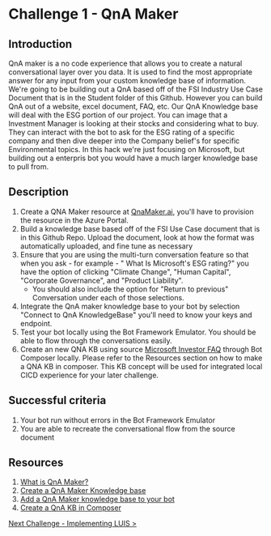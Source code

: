 # Challenge 1 - QnA Maker

## Introduction
QnA maker is a no code experience that allows you to create a natural conversational layer over you data. It is used to find the most appropriate answer for any input from your custom knowledge base of information. We're going to be building out a QnA based off of the FSI Industry Use Case Document that is in the Student folder of this Github. However you can build QnA out of a website, excel document, FAQ, etc. Our QnA Knowledge base will deal with the ESG portion of our project. You can image that a Investment Manager is looking at their stocks and considering what to buy. They can interact with the bot to ask for the ESG rating of a specific company and then dive deeper into  the Company belief's for specific Environmental topics. In this hack we're just focusing on Microsoft, but building out a enterpris bot you would have a much larger knowledge base to pull from.


## Description
1. Create a QNA Maker resource at [QnaMaker.ai](https://www.qnamaker.ai/), you'll have to provision the resource in the Azure Portal.
2. Build a knowledge base based off of the FSI Use Case document that is in this Github Repo. Upload the document, look at how the format was automatically uploaded, and fine tune as necessary
3. Ensure that you are using the multi-turn conversation feature so that when you ask - for example - " What Is Microsoft's ESG rating?" you have the option of clicking "Climate Change", "Human Capital", "Corporate Governance", and "Product Liability".
   - You should also include the option for "Return to previous" Conversation under each of those selections.
4. Integrate the QnA maker knowledge base to your bot by selection "Connect to QnA KnowledgeBase" you'll need to know your keys and endpoint.
5. Test your bot locally using the Bot Framework Emulator. You should be able to flow through the conversations easily.
6. Create an new QNA KB using source [Microsoft Investor FAQ](https://www.microsoft.com/en-us/Investor/FAQ.aspx) through Bot Composer locally. Please refer to the Resources section on how to make a QNA KB in composer. This KB concept will be used for integrated local CICD experience for your later challenge. 


## Successful criteria
1. Your bot run without errors in the Bot Framework Emulator
2. You are able to recreate the conversational flow from the source document
	
## Resources
1. [What is QnA Maker?](https://docs.microsoft.com/en-us/azure/cognitive-services/qnamaker/overview/overview)
2. [Create a QnA Maker Knowledge base](https://docs.microsoft.com/en-us/composer/how-to-create-qna-kb)
3. [Add a QnA Maker knowledge base to your bot](https://docs.microsoft.com/en-us/composer/how-to-add-qna-to-bot#:~:text=Composer%20allows%20you%20to%20build%20bots%20that%20contain,a%20bot%20using%20QnA%20Maker%20and%20LUIS%20intents.)
4. [Create a QnA KB in Composer](https://docs.microsoft.com/en-us/composer/how-to-create-qna-kb)

[Next Challenge - Implementing LUIS >](https://github.com/Microsoft-US-OCP-Conversational-AI/Conversational-AI-Attach-Play/blob/master/Student/Challenge2-LUIS.md)
